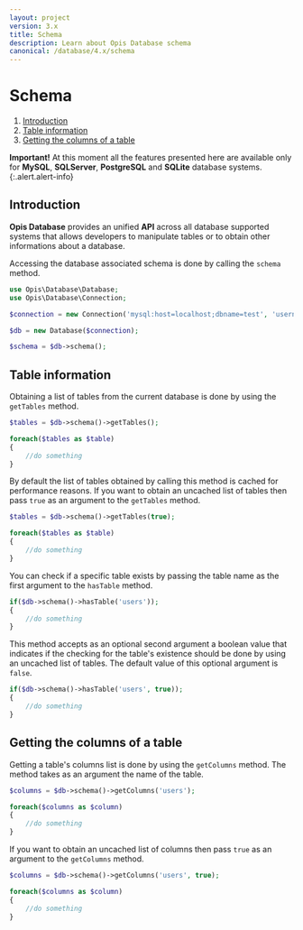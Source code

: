 ```yaml
---
layout: project
version: 3.x
title: Schema
description: Learn about Opis Database schema
canonical: /database/4.x/schema
---
```

# Schema

1. [Introduction](#introduction)
2. [Table information](#table-information)
3. [Getting the columns of a table](#getting-the-columns-of-a-table)

**Important!**
At this moment all the features presented here are available only for
**MySQL**, **SQLServer**, **PostgreSQL** and **SQLite** database systems.
{:.alert.alert-info}

## Introduction

**Opis Database** provides an unified **API** across all database supported systems 
that allows developers to manipulate tables or to obtain other informations about a database.

Accessing the database associated schema is done by calling the `schema` method.

```php
use Opis\Database\Database;
use Opis\Database\Connection;

$connection = new Connection('mysql:host=localhost;dbname=test', 'username', 'password');

$db = new Database($connection);

$schema = $db->schema();
```

## Table information

Obtaining a list of tables from the current database is done by using the `getTables` method.

```php
$tables = $db->schema()->getTables();

foreach($tables as $table)
{
    //do something
}
```

By default the list of tables obtained by calling this method is cached for performance reasons. 
If you want to obtain an uncached list of tables then pass `true` as an argument to the `getTables` method.

```php
$tables = $db->schema()->getTables(true);

foreach($tables as $table)
{
    //do something
}
```

You can check if a specific table exists by passing the table name 
as the first argument to the `hasTable` method.

```php
if($db->schema()->hasTable('users'));
{
    //do something
}
```

This method accepts as an optional second argument a boolean value that indicates 
if the checking for the table's existence should be done by using an uncached list of tables.
The default value of this optional argument is `false`.

```php
if($db->schema()->hasTable('users', true));
{
    //do something
}
```

## Getting the columns of a table

Getting a table's columns list is done by using the `getColumns` method. 
The method takes as an argument the name of the table.

```php
$columns = $db->schema()->getColumns('users');

foreach($columns as $column)
{
    //do something
}
```

If you want to obtain an uncached list of columns then pass `true` as an argument 
to the `getColumns` method.

```php
$columns = $db->schema()->getColumns('users', true);

foreach($columns as $column)
{
    //do something
}
```
